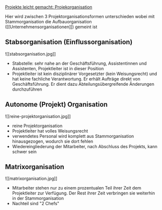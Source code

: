 [Projekte leicht gemacht: Projekorganisation](https://projekte-leicht-gemacht.de/blog/methoden/projektorganisation/projektorganisationsformen)

Hier wird zwischen 3 Projektorganisationsformen unterschieden wobei mit Stammorganisation die Aufbauorganisation ([[Unternehmensorganisationen]]) gemeint ist

## Stabsorganisation (Einflussorganisation)

![[stabsorganisation.jpg]]

* Stabstelle: sehr nahe an der Geschäftsführung, Assistentinnen und Assistenten, Projektleiter ist in dieser Position
* Projektleiter ist kein disziplinärer Vorgesetzter (kein Weisungsrecht) und hat keine fachliche Verantwortung. Er erhält Aufträge direkt von Geschäftsführung. Er dient dazu Abteilungsübergreifende Änderungen durchzuführen

## Autonome (Projekt) Organisation

![[reine-projektorganisation.jpg]]

* reine Projektorganisation
* Projektleiter hat volles Weisungsrecht
* verwendetes Personal wird komplett aus Stammorganisation hinausgezogen, wodurch sie dort fehlen
* Wiedereingliederung der Mitarbeiter, nach Abschluss des Projekts, kann schwer sein
## Matrixorganisation

![[matrixorganisation.jpg]]

* Mitarbeiter stehen nur zu einem prozentualen Teil ihrer Zeit dem Projektleiter zur Verfügung. Der Rest ihrer Zeit verbringen sie weiterhin in der Stammorganisation
* Nachteil sind "2 Chefs"